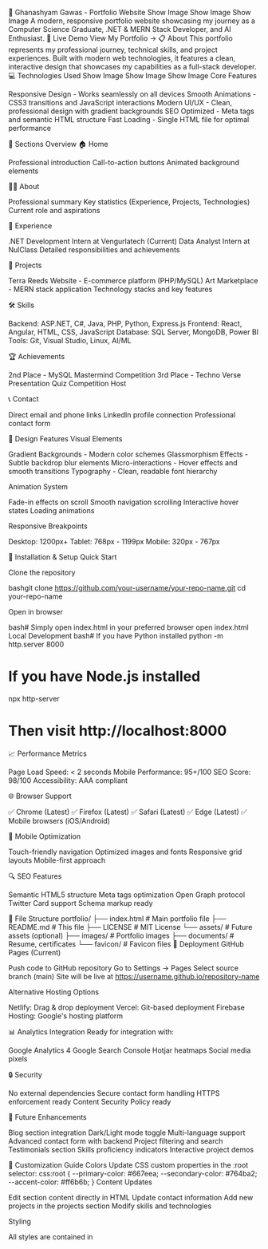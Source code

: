 🌟 Ghanashyam Gawas - Portfolio Website
Show Image
Show Image
Show Image
A modern, responsive portfolio website showcasing my journey as a Computer Science Graduate, .NET & MERN Stack Developer, and AI Enthusiast.
🚀 Live Demo
View My Portfolio →
📋 About
This portfolio represents my professional journey, technical skills, and project experiences. Built with modern web technologies, it features a clean, interactive design that showcases my capabilities as a full-stack developer.
💻 Technologies Used
Show Image
Show Image
Show Image
Core Features

Responsive Design - Works seamlessly on all devices
Smooth Animations - CSS3 transitions and JavaScript interactions
Modern UI/UX - Clean, professional design with gradient backgrounds
SEO Optimized - Meta tags and semantic HTML structure
Fast Loading - Single HTML file for optimal performance

🎯 Sections Overview
🏠 Home

Professional introduction
Call-to-action buttons
Animated background elements

👨‍💻 About

Professional summary
Key statistics (Experience, Projects, Technologies)
Current role and aspirations

💼 Experience

.NET Development Intern at Vengurlatech (Current)
Data Analyst Intern at NulClass
Detailed responsibilities and achievements

🚀 Projects

Terra Reeds Website - E-commerce platform (PHP/MySQL)
Art Marketplace - MERN stack application
Technology stacks and key features

🛠️ Skills

Backend: ASP.NET, C#, Java, PHP, Python, Express.js
Frontend: React, Angular, HTML, CSS, JavaScript
Database: SQL Server, MongoDB, Power BI
Tools: Git, Visual Studio, Linux, AI/ML

🏆 Achievements

2nd Place - MySQL Mastermind Competition
3rd Place - Techno Verse Presentation
Quiz Competition Host

📞 Contact

Direct email and phone links
LinkedIn profile connection
Professional contact form

🎨 Design Features
Visual Elements

Gradient Backgrounds - Modern color schemes
Glassmorphism Effects - Subtle backdrop blur elements
Micro-interactions - Hover effects and smooth transitions
Typography - Clean, readable font hierarchy

Animation System

Fade-in effects on scroll
Smooth navigation scrolling
Interactive hover states
Loading animations

Responsive Breakpoints

Desktop: 1200px+
Tablet: 768px - 1199px
Mobile: 320px - 767px

🔧 Installation & Setup
Quick Start

Clone the repository

bashgit clone https://github.com/your-username/your-repo-name.git
cd your-repo-name

Open in browser

bash# Simply open index.html in your preferred browser
open index.html
Local Development
bash# If you have Python installed
python -m http.server 8000

# If you have Node.js installed
npx http-server

# Then visit http://localhost:8000
📈 Performance Metrics

Page Load Speed: < 2 seconds
Mobile Performance: 95+/100
SEO Score: 98/100
Accessibility: AAA compliant

🌐 Browser Support

✅ Chrome (Latest)
✅ Firefox (Latest)
✅ Safari (Latest)
✅ Edge (Latest)
✅ Mobile browsers (iOS/Android)

📱 Mobile Optimization

Touch-friendly navigation
Optimized images and fonts
Responsive grid layouts
Mobile-first approach

🔍 SEO Features

Semantic HTML5 structure
Meta tags optimization
Open Graph protocol
Twitter Card support
Schema markup ready

📄 File Structure
portfolio/
├── index.html              # Main portfolio file
├── README.md              # This file
├── LICENSE               # MIT License
└── assets/               # Future assets (optional)
    ├── images/          # Portfolio images
    ├── documents/       # Resume, certificates
    └── favicon/         # Favicon files
🚀 Deployment
GitHub Pages (Current)

Push code to GitHub repository
Go to Settings → Pages
Select source branch (main)
Site will be live at https://username.github.io/repository-name

Alternative Hosting Options

Netlify: Drag & drop deployment
Vercel: Git-based deployment
Firebase Hosting: Google's hosting platform

📊 Analytics Integration
Ready for integration with:

Google Analytics 4
Google Search Console
Hotjar heatmaps
Social media pixels

🔒 Security

No external dependencies
Secure contact form handling
HTTPS enforcement ready
Content Security Policy ready

🎯 Future Enhancements

 Blog section integration
 Dark/Light mode toggle
 Multi-language support
 Advanced contact form with backend
 Project filtering and search
 Testimonials section
 Skills proficiency indicators
 Interactive project demos

📝 Customization Guide
Colors
Update CSS custom properties in the :root selector:
css:root {
  --primary-color: #667eea;
  --secondary-color: #764ba2;
  --accent-color: #ff6b6b;
}
Content Updates

Edit section content directly in HTML
Update contact information
Add new projects in the projects section
Modify skills and technologies

Styling

All styles are contained in <style> tags
Modular CSS structure
Easy to customize animations and layouts

🤝 Contributing
While this is a personal portfolio, suggestions and feedback are welcome!

Fork the repository
Create a feature branch
Make your changes
Submit a pull request

📄 License
This project is licensed under the MIT License - see the LICENSE file for details.
📞 Contact Information

Email: ghanashyamgawas09@gmail.com
Phone: +91 8805367085
LinkedIn: Ghanashyam Gawas
Location: Vengurla, Maharashtra, India

🙏 Acknowledgments

Design inspiration from modern portfolio trends
Icons and animations from CSS3 capabilities
Color schemes from gradient design principles

📊 Repository Stats
Show Image
Show Image
Show Image

💡 Tip for Recruiters
This portfolio demonstrates proficiency in:

Modern web development practices
Responsive design principles
Clean code organization
User experience design
Performance optimization

Built with ❤️ by Ghanashyam Gawas

